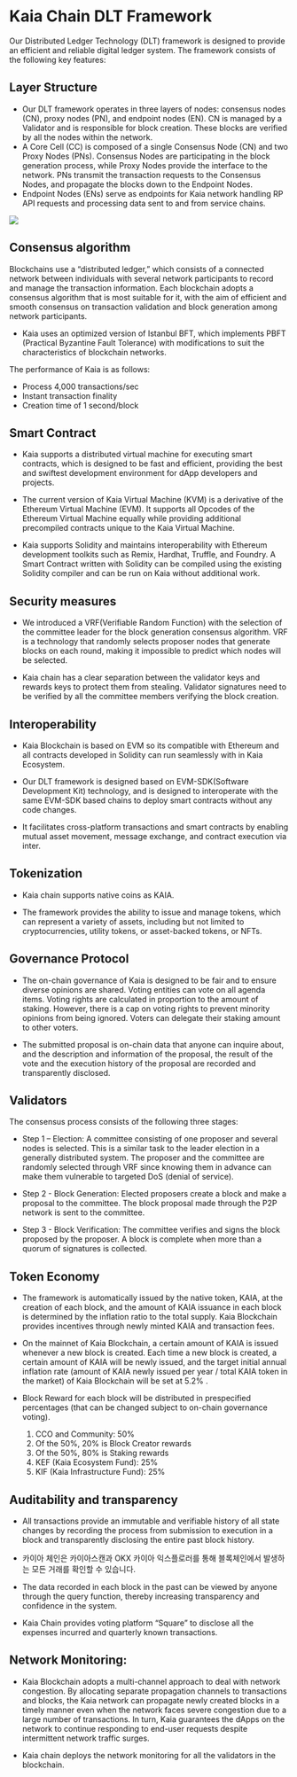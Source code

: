 # Kaia Chain DLT Framework

Our Distributed Ledger Technology (DLT) framework is designed to provide an efficient and reliable digital ledger system. The framework consists of the following key features:

## Layer Structure

- Our DLT framework operates in three layers of nodes: consensus nodes (CN), proxy nodes (PN), and endpoint nodes (EN). CN is managed by a Validator and is responsible for block creation. These blocks are verified by all the nodes within the network.
- A Core Cell (CC) is composed of a single Consensus Node (CN) and two Proxy Nodes (PNs). Consensus Nodes are participating in the block generation process, while Proxy Nodes provide the interface to the network. PNs transmit the transaction requests to the Consensus Nodes, and propagate the blocks down to the Endpoint Nodes.
- Endpoint Nodes (ENs) serve as endpoints for Kaia network handling RP API requests and processing data sent to and from service chains.

![](/img/misc/kaia-nodes.jpg)

## Consensus algorithm

Blockchains use a “distributed ledger,” which consists of a connected network between individuals with several network participants to record and manage the transaction information. Each blockchain adopts a consensus algorithm that is most suitable for it, with the aim of efficient and smooth consensus on transaction validation and block generation among network participants.

- Kaia uses an optimized version of Istanbul BFT, which implements PBFT (Practical Byzantine Fault Tolerance) with modifications to suit the characteristics of blockchain networks.

The performance of Kaia is as follows:

- Process 4,000 transactions/sec
- Instant transaction finality
- Creation time of 1 second/block

## Smart Contract

- Kaia supports a distributed virtual machine for executing smart contracts, which is designed to be fast and efficient, providing the best and swiftest development environment for dApp developers and projects.

- The current version of Kaia Virtual Machine (KVM) is a derivative of the Ethereum Virtual Machine (EVM). It supports all Opcodes of the Ethereum Virtual Machine equally while providing additional precompiled contracts unique to the Kaia Virtual Machine.

- Kaia supports Solidity and maintains interoperability with Ethereum development toolkits such as Remix, Hardhat, Truffle, and Foundry. A Smart Contract written with Solidity can be compiled using the existing Solidity compiler and can be run on Kaia without additional work.

## Security measures

- We introduced a VRF(Verifiable Random Function) with the selection of the committee leader for the block generation consensus algorithm. VRF is a technology that randomly selects proposer nodes that generate blocks on each round, making it impossible to predict which nodes will be selected.

- Kaia chain has a clear separation between the validator keys and rewards keys to protect them from stealing. Validator signatures need to be verified by all the committee members verifying the block creation.

## Interoperability

- Kaia Blockchain is based on EVM so its compatible with Ethereum and all contracts developed in Solidity can run seamlessly with in Kaia Ecosystem.

- Our DLT framework is designed based on EVM-SDK(Software Development Kit) technology, and is designed to interoperate with the same EVM-SDK based chains to deploy smart contracts without any code changes.

- It facilitates cross-platform transactions and smart contracts by enabling mutual asset movement, message exchange, and contract execution via inter.

## Tokenization

- Kaia chain supports native coins as KAIA.

- The framework provides the ability to issue and manage tokens, which can represent a variety of assets, including but not limited to cryptocurrencies, utility tokens, or asset-backed tokens, or NFTs.

## Governance Protocol

- The on-chain governance of Kaia is designed to be fair and to ensure diverse opinions are shared. Voting entities can vote on all agenda items. Voting rights are calculated in proportion to the amount of staking. However, there is a cap on voting rights to prevent minority opinions from being ignored. Voters can delegate their staking amount to other voters.

- The submitted proposal is on-chain data that anyone can inquire about, and the description and information of the proposal, the result of the vote and the execution history of the proposal are recorded and transparently disclosed.

## Validators

The consensus process consists of the following three stages:

- Step 1 – Election: A committee consisting of one proposer and several nodes is selected. This is a similar task to the leader election in a generally distributed system. The proposer and the committee are randomly selected through VRF since knowing them in advance can make them vulnerable to targeted DoS (denial of service).

- Step 2 - Block Generation: Elected proposers create a block and make a proposal to the committee. The block proposal made through the P2P network is sent to the committee.

- Step 3 - Block Verification: The committee verifies and signs the block proposed by the proposer. A block is complete when more than a quorum of signatures is collected.

## Token Economy

- The framework is automatically issued by the native token, KAIA, at the creation of each block, and the amount of KAIA issuance in each block is determined by the inflation ratio to the total supply. Kaia Blockchain provides incentives through newly minted KAIA and transaction fees.

- On the mainnet of Kaia Blockchain, a certain amount of KAIA is issued whenever a new block is created. Each time a new block is created, a certain amount of KAIA will be newly issued, and the target initial annual inflation rate (amount of KAIA newly issued per year / total KAIA token in the market) of Kaia Blockchain will be set at 5.2% .

- Block Reward for each block will be distributed in prespecified percentages (that can be changed subject to on-chain governance voting).

  1. CCO and Community: 50%
    1. Of the 50%, 20% is Block Creator rewards
    2. Of the 50%, 80% is Staking rewards
  2. KEF (Kaia Ecosystem Fund): 25%
  3. KIF (Kaia Infrastructure Fund): 25%

## Auditability and transparency

- All transactions provide an immutable and verifiable history of all state changes by recording the process from submission to execution in a block and transparently disclosing the entire past block history.

- 카이아 체인은 카이아스캔과 OKX 카이아 익스플로러를 통해 블록체인에서 발생하는 모든 거래를 확인할 수 있습니다.

- The data recorded in each block in the past can be viewed by anyone through the query function, thereby increasing transparency and confidence in the system.

- Kaia Chain provides voting platform “Square” to disclose all the expenses incurred and quarterly known transactions.

## Network Monitoring:

- Kaia Blockchain adopts a multi-channel approach to deal with network congestion. By allocating separate propagation channels to transactions and blocks, the Kaia network can propagate newly created blocks in a timely manner even when the network faces severe congestion due to a large number of transactions. In turn, Kaia guarantees the dApps on the network to continue responding to end-user requests despite intermittent network traffic surges.

- Kaia chain deploys the network monitoring for all the validators in the blockchain.
